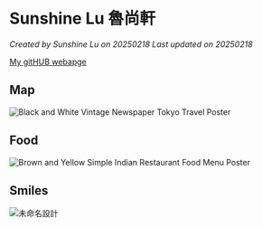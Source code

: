 # Sunshine Lu 魯尚軒

*Created by Sunshine Lu on 20250218 Last updated on 20250218*

[My gitHUB webapge](https://github.com/sunshinelu2002) 


## Map

![Black and White Vintage Newspaper Tokyo Travel Poster](https://github.com/user-attachments/assets/5a672940-8bd6-49d3-8365-6889abb6da22)


## Food

![Brown and Yellow Simple Indian Restaurant Food Menu Poster](https://github.com/user-attachments/assets/55cc8058-a12a-42ff-8048-dfca0bc3f87d)


## Smiles

![未命名設計](https://github.com/user-attachments/assets/5b026c89-1db1-4224-ad81-c0c757f3539b)

